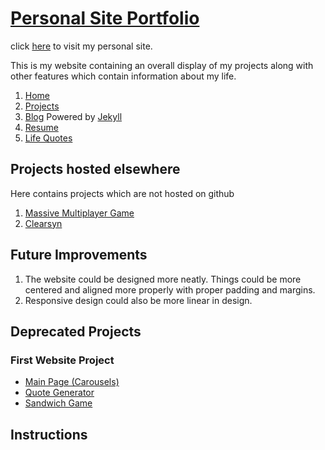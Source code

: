 # [Personal Site Portfolio](https://simplisticmartin.github.io/)

click [here](https://simplisticmartin.github.io/) to visit my personal site.

This is my website containing an overall display of my projects along with other features which contain information about my life.

1. [Home](https://simplisticmartin.github.io/)
2. [Projects](https://simplisticmartin.github.io/#navigate-to-projects)
3. [Blog](https://simplisticmartin.github.io/Blog.html) Powered by [Jekyll](https://jekyllrb.com/)
4. [Resume](https://simplisticmartin.github.io/resume-1.pdf)
5. [Life Quotes](https://simplisticmartin.github.io/Projects/Quote-Generator/)

## Projects hosted elsewhere

Here contains projects which are not hosted on github

1. [Massive Multiplayer Game](http://multiplayer-phaser.herokuapp.com/)
2. [Clearsyn](http://clearsyn.com/)

## Future Improvements

1. The website could be designed more neatly. Things could be more centered and aligned more properly with proper padding and margins.
2. Responsive design could also be more linear in design.

## Deprecated Projects

### First Website Project

- [Main Page (Carousels)](https://simplisticmartin.github.io/Projects/DNSandwiches/)
- [Quote Generator](https://simplisticmartin.github.io/Projects/DNSandwiches/about.html)
- [Sandwich Game](https://simplisticmartin.github.io/Projects/DNSandwiches/gametest.html)

## Instructions

